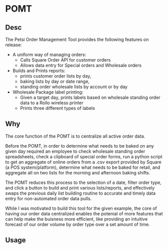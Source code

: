 # POMT

## Desc
The Petsi Order Management Tool provides the following features on release:
  * A uniform way of managing orders:
      - Calls Square Order API for customer orders
      - Allows data entry for Special orders and Wholesale orders    
  * Builds and Prints reports:
      - prints customer order lists by day,
      - baking lists by day or date range,
      - standing order wholesale lists by account or by day
  * Wholesale Package label printing:
      - Given a target day, prints labels based on wholesale standing order data to a Rollo wireless printer
      - Prints three different types of labels

## Why
  The core function of the POMT is to centralize all active order data. 
  
  Before the POMT, in order to determine what needs to be baked on any given day required an employee to check wholesale standing order spreadsheets, check a clipboard of special order forms, run a python script to get an aggregate of online orders from a .csv export provided by Square (a POS system/platform), determine what needs to be baked for retail, and aggregate all on two lists for the morning and afternoon baking shifts. 
  
  The POMT reduces this process to the selection of a date, filter order type, and click a button to build and print various lists/reports, and effectively swaps the previous daily list building routine to accurate and timely data entry for non-automated order data pulls.
  
  While I was motivated to build this tool for the given example, the core of having our order data centralized enables the potenial of more features that can help make the buisness more efficient, like providing an intuitive forecast of our order volume by order type over a set amount of time.
  
## Usage

